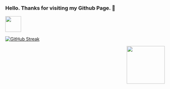 ### Hello. Thanks for visiting my Github Page. 💬
<a href="https://tenor.com/view/pepe-maplestory-gif-22998904"><img align="middle" width="50" src="https://media.tenor.com/x2XR-ry0FR8AAAAi/maplestory-pink-bean.gif"></a>


[![GitHub Streak](https://streak-stats.demolab.com?user=KohJiaWei&theme=ads-juicy-fresh&date_format=j%20M%5B%20Y%5D&mode=weekly)](https://git.io/streak-stats)


<!-- <a href="https://tenor.com/view/mushroom-happy-orange-cute-smile-gif-14450265"><img align="left" width="120" src="https://media.tenor.com/d-zddNq2wYAAAAAi/mushroom-happy.gif"></a> -->

<a href="https://tenor.com/view/pepe-maplestory-gif-22998904"><img align="right" width="120" src="https://media.tenor.com/Y5CqvbxD-DsAAAAi/pepe-maplestory.gif"></a>

<!-- <a href="https://tenor.com/view/pepe-maplestory-gif-22998904"><img align="left" width="700" height="500" src="https://orangemushroom.files.wordpress.com/2019/07/scroll-dream-garden-effect.gif?w=594&zoom=2"></a> -->
<!-- I just want to Iframe my gpa :( --!>
<!--
**KohJiaWei/KohJiaWei** is a ✨ _special_ ✨ repository because its `README.md` (this file) appears on your GitHub profile.

Here are some ideas to get you started:

- 🔭 I’m currently working on ...
- 🌱 I’m currently learning ...
- 👯 I’m looking to collaborate on ...
- 🤔 I’m looking for help with ...
- 💬 Ask me about ...
- 📫 How to reach me: ...
- 😄 Pronouns: ...
- ⚡ Fun fact: ...
-->

